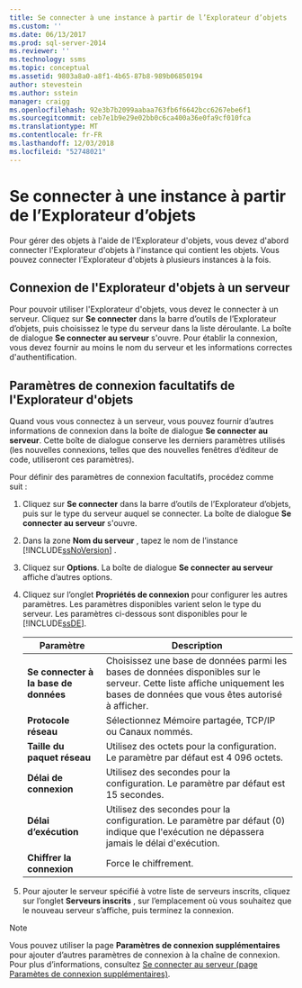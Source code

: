 ```yaml
---
title: Se connecter à une instance à partir de l’Explorateur d’objets | Microsoft Docs
ms.custom: ''
ms.date: 06/13/2017
ms.prod: sql-server-2014
ms.reviewer: ''
ms.technology: ssms
ms.topic: conceptual
ms.assetid: 9803a8a0-a8f1-4b65-87b8-989b06850194
author: stevestein
ms.author: sstein
manager: craigg
ms.openlocfilehash: 92e3b7b2099aabaa763fb6f6642bcc6267ebe6f1
ms.sourcegitcommit: ceb7e1b9e29e02bb0c6ca400a36e0fa9cf010fca
ms.translationtype: MT
ms.contentlocale: fr-FR
ms.lasthandoff: 12/03/2018
ms.locfileid: "52748021"
---
```

# <a name="connect-to-an-instance-from-object-explorer"></a>Se connecter à une instance à partir de l’Explorateur d’objets
  Pour gérer des objets à l'aide de l'Explorateur d'objets, vous devez d'abord connecter l'Explorateur d'objets à l'instance qui contient les objets. Vous pouvez connecter l'Explorateur d'objets à plusieurs instances à la fois.  
  
## <a name="connecting-object-explorer-to-a-server"></a>Connexion de l'Explorateur d'objets à un serveur  
 Pour pouvoir utiliser l'Explorateur d'objets, vous devez le connecter à un serveur. Cliquez sur **Se connecter** dans la barre d’outils de l’Explorateur d’objets, puis choisissez le type du serveur dans la liste déroulante. La boîte de dialogue **Se connecter au serveur** s'ouvre. Pour établir la connexion, vous devez fournir au moins le nom du serveur et les informations correctes d'authentification.  
  
## <a name="optional-object-explorer-connection-settings"></a>Paramètres de connexion facultatifs de l'Explorateur d'objets  
 Quand vous vous connectez à un serveur, vous pouvez fournir d’autres informations de connexion dans la boîte de dialogue **Se connecter au serveur**. Cette boîte de dialogue conserve les derniers paramètres utilisés (les nouvelles connexions, telles que des nouvelles fenêtres d’éditeur de code, utiliseront ces paramètres).  
  
 Pour définir des paramètres de connexion facultatifs, procédez comme suit :  
  
1.  Cliquez sur **Se connecter** dans la barre d’outils de l’Explorateur d’objets, puis sur le type du serveur auquel se connecter. La boîte de dialogue **Se connecter au serveur** s'ouvre.  
  
2.  Dans la zone **Nom du serveur** , tapez le nom de l’instance [!INCLUDE[ssNoVersion](../../includes/ssnoversion-md.md)] .  
  
3.  Cliquez sur **Options**. La boîte de dialogue **Se connecter au serveur** affiche d’autres options.  
  
4.  Cliquez sur l’onglet **Propriétés de connexion** pour configurer les autres paramètres. Les paramètres disponibles varient selon le type du serveur. Les paramètres ci-dessous sont disponibles pour le [!INCLUDE[ssDE](../../includes/ssde-md.md)].  
  
    |Paramètre|Description|  
    |-------------|-----------------|  
    |**Se connecter à la base de données**|Choisissez une base de données parmi les bases de données disponibles sur le serveur. Cette liste affiche uniquement les bases de données que vous êtes autorisé à afficher.|  
    |**Protocole réseau**|Sélectionnez Mémoire partagée, TCP/IP ou Canaux nommés.|  
    |**Taille du paquet réseau**|Utilisez des octets pour la configuration. Le paramètre par défaut est 4 096 octets.|  
    |**Délai de connexion**|Utilisez des secondes pour la configuration. Le paramètre par défaut est 15 secondes.|  
    |**Délai d’exécution**|Utilisez des secondes pour la configuration. Le paramètre par défaut (0) indique que l'exécution ne dépassera jamais le délai d'exécution.|  
    |**Chiffrer la connexion**|Force le chiffrement.|  
  
5.  Pour ajouter le serveur spécifié à votre liste de serveurs inscrits, cliquez sur l’onglet **Serveurs inscrits** , sur l’emplacement où vous souhaitez que le nouveau serveur s’affiche, puis terminez la connexion.  
  
> [!NOTE]  
>  Vous pouvez utiliser la page **Paramètres de connexion supplémentaires** pour ajouter d’autres paramètres de connexion à la chaîne de connexion. Pour plus d’informations, consultez [Se connecter au serveur &#40;page Paramètes de connexion supplémentaires&#41;](../../database-engine/connect-to-server-additional-connection-parameters-page.md).  
  
  
